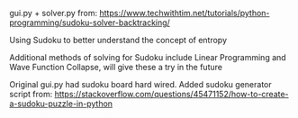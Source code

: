 gui.py + solver.py from:
https://www.techwithtim.net/tutorials/python-programming/sudoku-solver-backtracking/

Using Sudoku to better understand the concept of entropy

Additional methods of solving for Sudoku include Linear Programming and Wave Function Collapse, will give these a try in the future

Original gui.py had sudoku board hard wired. Added sudoku generator script from:
https://stackoverflow.com/questions/45471152/how-to-create-a-sudoku-puzzle-in-python